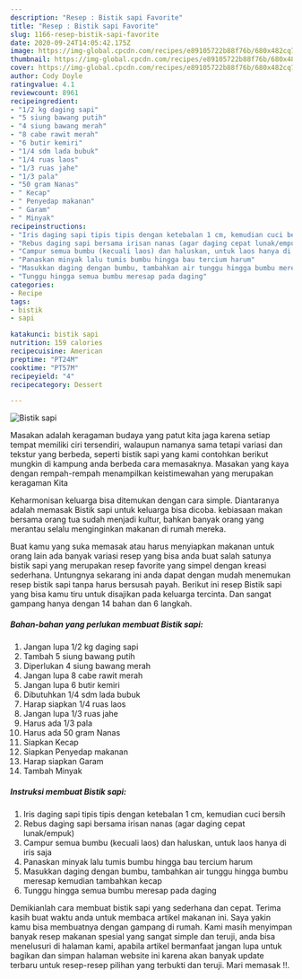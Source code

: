 ```yaml
---
description: "Resep : Bistik sapi Favorite"
title: "Resep : Bistik sapi Favorite"
slug: 1166-resep-bistik-sapi-favorite
date: 2020-09-24T14:05:42.175Z
image: https://img-global.cpcdn.com/recipes/e89105722b88f76b/680x482cq70/bistik-sapi-foto-resep-utama.jpg
thumbnail: https://img-global.cpcdn.com/recipes/e89105722b88f76b/680x482cq70/bistik-sapi-foto-resep-utama.jpg
cover: https://img-global.cpcdn.com/recipes/e89105722b88f76b/680x482cq70/bistik-sapi-foto-resep-utama.jpg
author: Cody Doyle
ratingvalue: 4.1
reviewcount: 8961
recipeingredient:
- "1/2 kg daging sapi"
- "5 siung bawang putih"
- "4 siung bawang merah"
- "8 cabe rawit merah"
- "6 butir kemiri"
- "1/4 sdm lada bubuk"
- "1/4 ruas laos"
- "1/3 ruas jahe"
- "1/3 pala"
- "50 gram Nanas"
- " Kecap"
- " Penyedap makanan"
- " Garam"
- " Minyak"
recipeinstructions:
- "Iris daging sapi tipis tipis dengan ketebalan 1 cm, kemudian cuci bersih"
- "Rebus daging sapi bersama irisan nanas (agar daging cepat lunak/empuk)"
- "Campur semua bumbu (kecuali laos) dan haluskan, untuk laos hanya di iris saja"
- "Panaskan minyak lalu tumis bumbu hingga bau tercium harum"
- "Masukkan daging dengan bumbu, tambahkan air tunggu hingga bumbu meresap kemudian tambahkan kecap"
- "Tunggu hingga semua bumbu meresap pada daging"
categories:
- Recipe
tags:
- bistik
- sapi

katakunci: bistik sapi 
nutrition: 159 calories
recipecuisine: American
preptime: "PT24M"
cooktime: "PT57M"
recipeyield: "4"
recipecategory: Dessert

---
```



![Bistik sapi](https://img-global.cpcdn.com/recipes/e89105722b88f76b/680x482cq70/bistik-sapi-foto-resep-utama.jpg)

Masakan adalah keragaman budaya yang patut kita jaga karena setiap tempat memiliki ciri tersendiri, walaupun namanya sama tetapi variasi dan tekstur yang berbeda, seperti bistik sapi yang kami contohkan berikut mungkin di kampung anda berbeda cara memasaknya. Masakan yang kaya dengan rempah-rempah menampilkan keistimewahan yang merupakan keragaman Kita

Keharmonisan keluarga bisa ditemukan dengan cara simple. Diantaranya adalah memasak Bistik sapi untuk keluarga bisa dicoba. kebiasaan makan bersama orang tua sudah menjadi kultur, bahkan banyak orang yang merantau selalu menginginkan makanan di rumah mereka.



Buat kamu yang suka memasak atau harus menyiapkan makanan untuk orang lain ada banyak variasi resep yang bisa anda buat salah satunya bistik sapi yang merupakan resep favorite yang simpel dengan kreasi sederhana. Untungnya sekarang ini anda dapat dengan mudah menemukan resep bistik sapi tanpa harus bersusah payah.
Berikut ini resep Bistik sapi yang bisa kamu tiru untuk disajikan pada keluarga tercinta. Dan sangat gampang hanya dengan 14 bahan dan 6 langkah.


<!--inarticleads1-->

##### Bahan-bahan yang perlukan membuat Bistik sapi:

1. Jangan lupa 1/2 kg daging sapi
1. Tambah 5 siung bawang putih
1. Diperlukan 4 siung bawang merah
1. Jangan lupa 8 cabe rawit merah
1. Jangan lupa 6 butir kemiri
1. Dibutuhkan 1/4 sdm lada bubuk
1. Harap siapkan 1/4 ruas laos
1. Jangan lupa 1/3 ruas jahe
1. Harus ada 1/3 pala
1. Harus ada 50 gram Nanas
1. Siapkan  Kecap
1. Siapkan  Penyedap makanan
1. Harap siapkan  Garam
1. Tambah  Minyak




<!--inarticleads2-->

##### Instruksi membuat  Bistik sapi:

1. Iris daging sapi tipis tipis dengan ketebalan 1 cm, kemudian cuci bersih
1. Rebus daging sapi bersama irisan nanas (agar daging cepat lunak/empuk)
1. Campur semua bumbu (kecuali laos) dan haluskan, untuk laos hanya di iris saja
1. Panaskan minyak lalu tumis bumbu hingga bau tercium harum
1. Masukkan daging dengan bumbu, tambahkan air tunggu hingga bumbu meresap kemudian tambahkan kecap
1. Tunggu hingga semua bumbu meresap pada daging




Demikianlah cara membuat bistik sapi yang sederhana dan cepat. Terima kasih buat waktu anda untuk membaca artikel makanan ini. Saya yakin kamu bisa membuatnya dengan gampang di rumah. Kami masih menyimpan banyak resep makanan spesial yang sangat simple dan teruji, anda bisa menelusuri di halaman kami, apabila artikel bermanfaat jangan lupa untuk bagikan dan simpan halaman website ini karena akan banyak update terbaru untuk resep-resep pilihan yang terbukti dan teruji. Mari memasak !!. 
